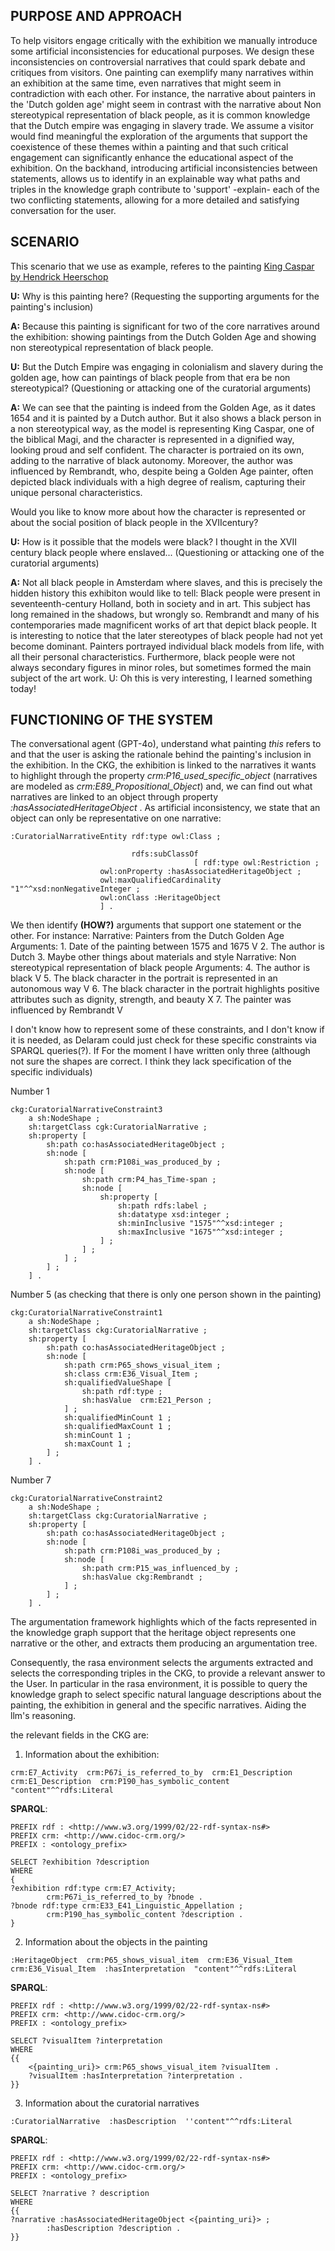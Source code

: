 ## PURPOSE AND APPROACH

To help visitors engage critically with the exhibition we manually introduce some artificial inconsistencies for educational purposes. We design these inconsistencies on controversial narratives that could spark debate and critiques from visitors. One painting can exemplify many narratives within an exhibition at the same time, even narratives that might seem in contradiction with each other. For instance, the narrative about painters in the 'Dutch golden age' might seem in contrast with the narrative about Non stereotypical representation of black people, as it is common knowledge that the Dutch empire was engaging in slavery trade. We assume a visitor would find meaningful the exploration of the arguments that support the coexistence of these themes within a painting and that such critical engagement can significantly enhance the educational aspect of the exhibition.
On the backhand, introducing artificial inconsistencies between statements, allows us to identify in an explainable way what paths and triples in the knowledge graph contribute to 'support' -explain- each of the two conflicting statements, allowing for a more detailed and satisfying conversation for the user.

## SCENARIO 
This scenario that we use as example, referes to the painting [King Caspar by Hendrick Heerschop](https://commons.wikimedia.org/wiki/File:Hendrick-Heerschop-Koning-Caspar-1654.-Olieverf-op-paneel.-Berlijn-Staatliche-Museen.jpg)

**U:** Why is this painting here? (Requesting the supporting arguments for the painting's inclusion)

**A:** Because this painting is significant for two of the core narratives around the exhibition: showing paintings from the Dutch Golden Age and showing non stereotypical representation of black people.

**U:** But the Dutch Empire was engaging in colonialism and slavery during the golden age, how can paintings of black people from that era be non stereotypical? (Questioning or attacking one of the curatorial arguments)

**A:** We can see that the painting is indeed from the Golden Age, as it dates 1654 and it is painted by a Dutch author. But it also shows a black person in a non stereotypical way, as the model is representing King Caspar, one of the biblical Magi, and the character is represented in a dignified way, looking proud and self confident. The character is portraied on its own, adding to the narrative of black autonomy. Moreover, the author was influenced by Rembrandt, who, despite being a Golden Age painter, often depicted black individuals with a high degree of realism, capturing their unique personal characteristics.

Would you like to know more about how the character is represented or about the social position of black people in the XVIIcentury?

**U:** How is it possible that the models were black? I thought in the XVII century black people where enslaved... (Questioning or attacking one of the curatorial arguments)

**A:** Not all black people in Amsterdam where slaves, and this is precisely the hidden history this exhibiton would like to tell: Black people were present in seventeenth-century Holland, both in society and in art. This subject has long remained in the shadows, but wrongly so. Rembrandt and many of his contemporaries made magnificent works of art that depict black people. It is interesting to notice that the later stereotypes of black people had not yet become dominant. Painters portrayed individual black models from life, with all their personal characteristics. Furthermore, black people were not always secondary figures in minor roles, but sometimes formed the main subject of the art work. 
U: Oh this is very interesting, I learned something today!


## FUNCTIONING OF THE SYSTEM

The conversational agent (GPT-4o), understand what painting _this_ refers to and that the user is asking the rationale behind the painting's inclusion in the exhibition. In the CKG, the exhibition is linked to the narratives it wants to highlight through the property *crm:P16_used_specific_object* (narratives are modeled as *crm:E89_Propositional_Object*) and, we can find out what narratives are linked to an object through property *:hasAssociatedHeritageObject* .
As artificial inconsistency, we state that an object can only be representative on one narrative:

```
:CuratorialNarrativeEntity rdf:type owl:Class ;

                           rdfs:subClassOf 
                                         [ rdf:type owl:Restriction ;
					owl:onProperty :hasAssociatedHeritageObject ;
					owl:maxQualifiedCardinality "1"^^xsd:nonNegativeInteger ;
					owl:onClass :HeritageObject
					] .
``` 
We then identify **(HOW?)** arguments that support one statement or the other. For instance:
	Narrative: Painters from the Dutch Golden Age
		Arguments: 
				1. Date of the painting between 1575 and 1675 V
				2. The author is Dutch
				3. Maybe other things about materials and style
	Narrative: Non stereotypical representation of black people
		Arguments: 
				4. The author is black V
				5. The black character in the portrait is represented in an autonomous way V
				6. The black character in the portrait highlights positive attributes such as dignity, strength, and beauty X
				7. The painter was influenced by Rembrandt V

I don't know how to represent some of these constraints, and I don't know if it is needed, as Delaram could just check for these specific constraints via SPARQL queries(?). 
If  For the moment I have written only three (although not sure the shapes are correct. I think they lack specification of the specific individuals)

Number 1

```
ckg:CuratorialNarrativeConstraint3
    a sh:NodeShape ;
    sh:targetClass cgk:CuratorialNarrative ;
    sh:property [
        sh:path co:hasAssociatedHeritageObject ;
        sh:node [
            sh:path crm:P108i_was_produced_by ;
            sh:node [
                sh:path crm:P4_has_Time-span ;
                sh:node [
                    sh:property [
                        sh:path rdfs:label ;
                        sh:datatype xsd:integer ;
                        sh:minInclusive "1575"^^xsd:integer ;
                        sh:maxInclusive "1675"^^xsd:integer ;
                    ] ;
                ] ;
            ] ;
        ] ;
    ] .
```

Number 5 (as checking that there is only one person shown in the painting)

```
ckg:CuratorialNarrativeConstraint1
    a sh:NodeShape ;
    sh:targetClass ckg:CuratorialNarrative ;
    sh:property [
        sh:path co:hasAssociatedHeritageObject ;
        sh:node [
            sh:path crm:P65_shows_visual_item ;
            sh:class crm:E36_Visual_Item ;
            sh:qualifiedValueShape [
                sh:path rdf:type ;
                sh:hasValue  crm:E21_Person ;
            ] ;
            sh:qualifiedMinCount 1 ;
            sh:qualifiedMaxCount 1 ;
            sh:minCount 1 ;
            sh:maxCount 1 ;
        ] ;
    ] .
```

Number  7

```
ckg:CuratorialNarrativeConstraint2
    a sh:NodeShape ;
    sh:targetClass ckg:CuratorialNarrative ;
    sh:property [
        sh:path co:hasAssociatedHeritageObject ;
        sh:node [
            sh:path crm:P108i_was_produced_by ;
            sh:node [
                sh:path crm:P15_was_influenced_by ;
                sh:hasValue ckg:Rembrandt ;
            ] ;
        ] ;
    ] .
```

The argumentation framework highlights which of the facts represented in the knowledge graph support that the heritage object represents one narrative or the other, and extracts them producing an argumentation tree.

Consequently, the rasa environment selects the arguments extracted and selects the corresponding triples in the CKG, to provide a relevant answer to the User.
In particular in the rasa environment, it is possible to query the knowledge graph to select specific natural language descriptions about the painting, the exhibition in general and the specific narratives. Aiding the llm's reasoning.

the relevant fields in the CKG are:
1. Information about the exhibition: 

```
crm:E7_Activity  crm:P67i_is_referred_to_by  crm:E1_Description
crm:E1_Description  crm:P190_has_symbolic_content  "content"^^rdfs:Literal
```

**SPARQL**:

```
PREFIX rdf : <http://www.w3.org/1999/02/22-rdf-syntax-ns#>
PREFIX crm: <http://www.cidoc-crm.org/>
PREFIX : <ontology_prefix>

SELECT ?exhibition ?description
WHERE
{
?exhibition rdf:type crm:E7_Activity;
		crm:P67i_is_referred_to_by ?bnode .
?bnode rdf:type crm:E33_E41_Linguistic_Appellation ;
		crm:P190_has_symbolic_content ?description .
}
```

2. Information about the objects in the painting

```
:HeritageObject  crm:P65_shows_visual_item  crm:E36_Visual_Item
crm:E36_Visual_Item  :hasInterpretation  "content"^^rdfs:Literal
``` 

**SPARQL**:

```
PREFIX rdf : <http://www.w3.org/1999/02/22-rdf-syntax-ns#>
PREFIX crm: <http://www.cidoc-crm.org/>
PREFIX : <ontology_prefix>

SELECT ?visualItem ?interpretation
WHERE
{{
	<{painting_uri}> crm:P65_shows_visual_item ?visualItem .
	?visualItem :hasInterpretation ?interpretation .
}}
```

3. Information about the curatorial narratives

``` 
:CuratorialNarrative  :hasDescription  ''content"^^rdfs:Literal
```

**SPARQL**:

``` 
PREFIX rdf : <http://www.w3.org/1999/02/22-rdf-syntax-ns#>
PREFIX crm: <http://www.cidoc-crm.org/>
PREFIX : <ontology_prefix>

SELECT ?narrative ? description
WHERE
{{
?narrative :hasAssociatedHeritageObject <{painting_uri}> ;
		:hasDescription ?description .
}}
```
